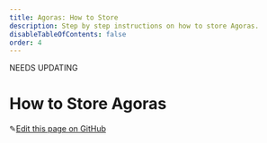 ```yaml
---
title: Agoras: How to Store
description: Step by step instructions on how to store Agoras.
disableTableOfContents: false
order: 4
---
```


NEEDS UPDATING

# How to Store Agoras

✎[Edit this page on GitHub](https://github.com/TauGuide/tau-guide-documents/blob/master/docs/Tutorials/step-by-step-guide-how-to-store-agoras.md)
